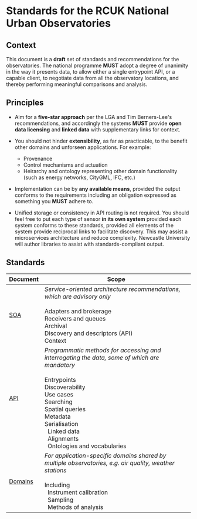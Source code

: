 # Standards for the RCUK National Urban Observatories

## Context

This document is a **draft** set of standards and recommendations for the observatories. The national programme **MUST** adopt a degree of unanimity in the way it presents data, to allow either a single entrypoint API, or a capable client, to negotiate data from all the observatory locations, and thereby performing meaningful comparisons and analysis.

## Principles

* Aim for a **five-star approach** per the LGA and Tim Berners-Lee's recommendations, and accordingly the systems **MUST** provide **open data licensing** and **linked data** with supplementary links for context.

* You should not hinder **extensibility**, as far as practicable, to the benefit other domains and unforseen applications. For example:
  * Provenance
  * Control mechanisms and actuation
  * Heirarchy and ontology representing other domain functionality (such as energy networks, CityGML, IFC, etc.)

* Implementation can be by **any available means**, provided the output conforms to the requirements including an obligation expressed as something you **MUST** adhere to.

* Unified storage or consistency in API routing is not required. You should feel free to put each type of sensor **in its own system** provided each system conforms to these standards, provided all elements of the system provide reciprocal links to facilitate discovery. This may assist a microservices architecture and reduce complexity. Newcastle University will author libraries to assist with standards-compliant output.

## Standards

|  Document      | Scope |
|----------------|-------|
| [SOA](soa/README.md)            | _Service-oriented architecture recommendations, which are advisory only_<br><br>Adapters and brokerage<br>Receivers and queues<br>Archival<br>Discovery and descriptors (API)<br>Context|
| [API](api/README.md)            | _Programmatic methods for accessing and interrogating the data, some of which are mandatory_<br><br>Entrypoints<br>Discoverability<br>Use cases<br>Searching<br>Spatial queries<br>Metadata<br>Serialisation<br>&nbsp;&nbsp;Linked data<br>&nbsp;&nbsp;Alignments<br>&nbsp;&nbsp;Ontologies and vocabularies |
| [Domains](domains/README.md)        | _For application-specific domains shared by multiple observatories, e.g. air quality, weather stations_<br><br>Including<br>&nbsp;&nbsp;Instrument calibration<br>&nbsp;&nbsp;Sampling<br>&nbsp;&nbsp;Methods of analysis |

